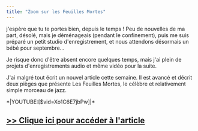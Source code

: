 ```yaml
---
title: "Zoom sur les Feuilles Mortes"
---
```


j'espère que tu te portes bien, depuis le temps ! Peu de nouvelles de ma part, 
désolé, mais je déménageais (pendant le confinement), puis me suis préparé un 
petit studio d'enregistrement, et nous attendons désormais un bébé pour 
septembre…

Je risque donc d'être absent encore quelques temps, mais j'ai plein de projets 
d'enregistrements audio et même vidéo pour la suite.

J'ai malgré tout écrit un nouvel article cette semaine. Il est avancé et décrit 
deux pièges que présente Les Feuilles Mortes, le célèbre et relativement simple 
morceau de jazz.

\*\|YOUTUBE:[$vid=Xo1C6E7jbPw]\|\*

## [>> Clique ici pour accéder à l'article][article]

[article]:https://www.secretsdemusiciens.com/zoom-feuilles-mortes/
